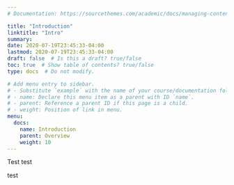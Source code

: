 ```yaml
---
# Documentation: https://sourcethemes.com/academic/docs/managing-content/

title: "Introduction"
linktitle: "Intro"
summary:
date: 2020-07-19T23:45:33-04:00
lastmod: 2020-07-19T23:45:33-04:00
draft: false  # Is this a draft? true/false
toc: true  # Show table of contents? true/false
type: docs  # Do not modify.

# Add menu entry to sidebar.
# - Substitute `example` with the name of your course/documentation folder.
# - name: Declare this menu item as a parent with ID `name`.
# - parent: Reference a parent ID if this page is a child.
# - weight: Position of link in menu.
menu:
  docs:
    name: Introduction
    parent: Overview
    weight: 10
---
```


Test
test

test
